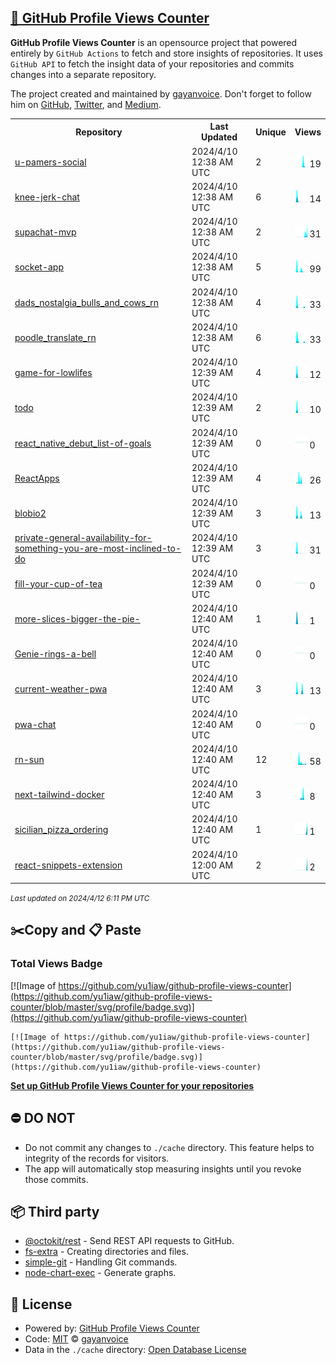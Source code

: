 ## [🚀 GitHub Profile Views Counter](https://github.com/gayanvoice/github-profile-views-counter)
**GitHub Profile Views Counter** is an opensource project that powered entirely by  `GitHub Actions` to fetch and store insights of repositories.
It uses `GitHub API` to fetch the insight data of your repositories and commits changes into a separate repository.

The project created and maintained by [gayanvoice](https://github.com/gayanvoice). Don't forget to follow him on [GitHub](https://github.com/gayanvoice), [Twitter](https://twitter.com/gayanvoice), and [Medium](https://gayanvoice.medium.com/).

<table>
	<tr>
		<th>
			Repository
		</th>
		<th>
			Last Updated
		</th>
		<th>
			Unique
		</th>
		<th>
			Views
		</th>
	</tr>
	<tr>
		<td>
			<a href="https://github.com/yu1iaw/github-profile-views-counter/tree/master/readme/725245832/year.md">
				u-pamers-social
			</a>
		</td>
		<td>
			2024/4/10 12:38 AM UTC
		</td>
		<td>
			2
		</td>
		<td>
			<img alt="Response time graph" src="https://github.com/yu1iaw/github-profile-views-counter/raw/master/graph/725245832/small/year.png" height="20"> 19
		</td>
	</tr>
	<tr>
		<td>
			<a href="https://github.com/yu1iaw/github-profile-views-counter/tree/master/readme/655352854/year.md">
				knee-jerk-chat
			</a>
		</td>
		<td>
			2024/4/10 12:38 AM UTC
		</td>
		<td>
			6
		</td>
		<td>
			<img alt="Response time graph" src="https://github.com/yu1iaw/github-profile-views-counter/raw/master/graph/655352854/small/year.png" height="20"> 14
		</td>
	</tr>
	<tr>
		<td>
			<a href="https://github.com/yu1iaw/github-profile-views-counter/tree/master/readme/755902107/year.md">
				supachat-mvp
			</a>
		</td>
		<td>
			2024/4/10 12:38 AM UTC
		</td>
		<td>
			2
		</td>
		<td>
			<img alt="Response time graph" src="https://github.com/yu1iaw/github-profile-views-counter/raw/master/graph/755902107/small/year.png" height="20"> 31
		</td>
	</tr>
	<tr>
		<td>
			<a href="https://github.com/yu1iaw/github-profile-views-counter/tree/master/readme/659772349/year.md">
				socket-app
			</a>
		</td>
		<td>
			2024/4/10 12:38 AM UTC
		</td>
		<td>
			5
		</td>
		<td>
			<img alt="Response time graph" src="https://github.com/yu1iaw/github-profile-views-counter/raw/master/graph/659772349/small/year.png" height="20"> 99
		</td>
	</tr>
	<tr>
		<td>
			<a href="https://github.com/yu1iaw/github-profile-views-counter/tree/master/readme/629386293/year.md">
				dads_nostalgia_bulls_and_cows_rn
			</a>
		</td>
		<td>
			2024/4/10 12:38 AM UTC
		</td>
		<td>
			4
		</td>
		<td>
			<img alt="Response time graph" src="https://github.com/yu1iaw/github-profile-views-counter/raw/master/graph/629386293/small/year.png" height="20"> 33
		</td>
	</tr>
	<tr>
		<td>
			<a href="https://github.com/yu1iaw/github-profile-views-counter/tree/master/readme/626462707/year.md">
				poodle_translate_rn
			</a>
		</td>
		<td>
			2024/4/10 12:38 AM UTC
		</td>
		<td>
			6
		</td>
		<td>
			<img alt="Response time graph" src="https://github.com/yu1iaw/github-profile-views-counter/raw/master/graph/626462707/small/year.png" height="20"> 33
		</td>
	</tr>
	<tr>
		<td>
			<a href="https://github.com/yu1iaw/github-profile-views-counter/tree/master/readme/616364805/year.md">
				game-for-lowlifes
			</a>
		</td>
		<td>
			2024/4/10 12:39 AM UTC
		</td>
		<td>
			4
		</td>
		<td>
			<img alt="Response time graph" src="https://github.com/yu1iaw/github-profile-views-counter/raw/master/graph/616364805/small/year.png" height="20"> 12
		</td>
	</tr>
	<tr>
		<td>
			<a href="https://github.com/yu1iaw/github-profile-views-counter/tree/master/readme/565466588/year.md">
				todo
			</a>
		</td>
		<td>
			2024/4/10 12:39 AM UTC
		</td>
		<td>
			2
		</td>
		<td>
			<img alt="Response time graph" src="https://github.com/yu1iaw/github-profile-views-counter/raw/master/graph/565466588/small/year.png" height="20"> 10
		</td>
	</tr>
	<tr>
		<td>
			<a href="https://github.com/yu1iaw/github-profile-views-counter/tree/master/readme/614274554/year.md">
				react_native_debut_list-of-goals
			</a>
		</td>
		<td>
			2024/4/10 12:39 AM UTC
		</td>
		<td>
			0
		</td>
		<td>
			<img alt="Response time graph" src="https://github.com/yu1iaw/github-profile-views-counter/raw/master/graph/614274554/small/year.png" height="20"> 0
		</td>
	</tr>
	<tr>
		<td>
			<a href="https://github.com/yu1iaw/github-profile-views-counter/tree/master/readme/555288473/year.md">
				ReactApps
			</a>
		</td>
		<td>
			2024/4/10 12:39 AM UTC
		</td>
		<td>
			4
		</td>
		<td>
			<img alt="Response time graph" src="https://github.com/yu1iaw/github-profile-views-counter/raw/master/graph/555288473/small/year.png" height="20"> 26
		</td>
	</tr>
	<tr>
		<td>
			<a href="https://github.com/yu1iaw/github-profile-views-counter/tree/master/readme/574462714/year.md">
				blobio2
			</a>
		</td>
		<td>
			2024/4/10 12:39 AM UTC
		</td>
		<td>
			3
		</td>
		<td>
			<img alt="Response time graph" src="https://github.com/yu1iaw/github-profile-views-counter/raw/master/graph/574462714/small/year.png" height="20"> 13
		</td>
	</tr>
	<tr>
		<td>
			<a href="https://github.com/yu1iaw/github-profile-views-counter/tree/master/readme/526965576/year.md">
				private-general-availability-for-something-you-are-most-inclined-to-do
			</a>
		</td>
		<td>
			2024/4/10 12:39 AM UTC
		</td>
		<td>
			3
		</td>
		<td>
			<img alt="Response time graph" src="https://github.com/yu1iaw/github-profile-views-counter/raw/master/graph/526965576/small/year.png" height="20"> 31
		</td>
	</tr>
	<tr>
		<td>
			<a href="https://github.com/yu1iaw/github-profile-views-counter/tree/master/readme/508028497/year.md">
				fill-your-cup-of-tea
			</a>
		</td>
		<td>
			2024/4/10 12:39 AM UTC
		</td>
		<td>
			0
		</td>
		<td>
			<img alt="Response time graph" src="https://github.com/yu1iaw/github-profile-views-counter/raw/master/graph/508028497/small/year.png" height="20"> 0
		</td>
	</tr>
	<tr>
		<td>
			<a href="https://github.com/yu1iaw/github-profile-views-counter/tree/master/readme/515932472/year.md">
				more-slices-bigger-the-pie-
			</a>
		</td>
		<td>
			2024/4/10 12:40 AM UTC
		</td>
		<td>
			1
		</td>
		<td>
			<img alt="Response time graph" src="https://github.com/yu1iaw/github-profile-views-counter/raw/master/graph/515932472/small/year.png" height="20"> 1
		</td>
	</tr>
	<tr>
		<td>
			<a href="https://github.com/yu1iaw/github-profile-views-counter/tree/master/readme/513423299/year.md">
				Genie-rings-a-bell
			</a>
		</td>
		<td>
			2024/4/10 12:40 AM UTC
		</td>
		<td>
			0
		</td>
		<td>
			<img alt="Response time graph" src="https://github.com/yu1iaw/github-profile-views-counter/raw/master/graph/513423299/small/year.png" height="20"> 0
		</td>
	</tr>
	<tr>
		<td>
			<a href="https://github.com/yu1iaw/github-profile-views-counter/tree/master/readme/660709960/year.md">
				current-weather-pwa
			</a>
		</td>
		<td>
			2024/4/10 12:40 AM UTC
		</td>
		<td>
			3
		</td>
		<td>
			<img alt="Response time graph" src="https://github.com/yu1iaw/github-profile-views-counter/raw/master/graph/660709960/small/year.png" height="20"> 13
		</td>
	</tr>
	<tr>
		<td>
			<a href="https://github.com/yu1iaw/github-profile-views-counter/tree/master/readme/663179080/year.md">
				pwa-chat
			</a>
		</td>
		<td>
			2024/4/10 12:40 AM UTC
		</td>
		<td>
			0
		</td>
		<td>
			<img alt="Response time graph" src="https://github.com/yu1iaw/github-profile-views-counter/raw/master/graph/663179080/small/year.png" height="20"> 0
		</td>
	</tr>
	<tr>
		<td>
			<a href="https://github.com/yu1iaw/github-profile-views-counter/tree/master/readme/672327717/year.md">
				rn-sun
			</a>
		</td>
		<td>
			2024/4/10 12:40 AM UTC
		</td>
		<td>
			12
		</td>
		<td>
			<img alt="Response time graph" src="https://github.com/yu1iaw/github-profile-views-counter/raw/master/graph/672327717/small/year.png" height="20"> 58
		</td>
	</tr>
	<tr>
		<td>
			<a href="https://github.com/yu1iaw/github-profile-views-counter/tree/master/readme/711904129/year.md">
				next-tailwind-docker
			</a>
		</td>
		<td>
			2024/4/10 12:40 AM UTC
		</td>
		<td>
			3
		</td>
		<td>
			<img alt="Response time graph" src="https://github.com/yu1iaw/github-profile-views-counter/raw/master/graph/711904129/small/year.png" height="20"> 8
		</td>
	</tr>
	<tr>
		<td>
			<a href="https://github.com/yu1iaw/github-profile-views-counter/tree/master/readme/764600091/year.md">
				sicilian_pizza_ordering
			</a>
		</td>
		<td>
			2024/4/10 12:40 AM UTC
		</td>
		<td>
			1
		</td>
		<td>
			<img alt="Response time graph" src="https://github.com/yu1iaw/github-profile-views-counter/raw/master/graph/764600091/small/year.png" height="20"> 1
		</td>
	</tr>
	<tr>
		<td>
			<a href="https://github.com/yu1iaw/github-profile-views-counter/tree/master/readme/784912345/year.md">
				react-snippets-extension
			</a>
		</td>
		<td>
			2024/4/10 12:00 AM UTC
		</td>
		<td>
			2
		</td>
		<td>
			<img alt="Response time graph" src="https://github.com/yu1iaw/github-profile-views-counter/raw/master/graph/784912345/small/year.png" height="20"> 2
		</td>
	</tr>
</table>

<small><i>Last updated on 2024/4/12 6:11 PM UTC</i></small>

## ✂️Copy and 📋 Paste
### Total Views Badge
[![Image of https://github.com/yu1iaw/github-profile-views-counter](https://github.com/yu1iaw/github-profile-views-counter/blob/master/svg/profile/badge.svg)](https://github.com/yu1iaw/github-profile-views-counter)

```readme
[![Image of https://github.com/yu1iaw/github-profile-views-counter](https://github.com/yu1iaw/github-profile-views-counter/blob/master/svg/profile/badge.svg)](https://github.com/yu1iaw/github-profile-views-counter)
```
[**Set up GitHub Profile Views Counter for your repositories**](https://github.com/gayanvoice/github-profile-views-counter)
## ⛔ DO NOT
- Do not commit any changes to `./cache` directory. This feature helps to integrity of the records for visitors.
- The app will automatically stop measuring insights until you revoke those commits.
## 📦 Third party

- [@octokit/rest](https://www.npmjs.com/package/@octokit/rest) - Send REST API requests to GitHub.
- [fs-extra](https://www.npmjs.com/package/fs-extra) - Creating directories and files.
- [simple-git](https://www.npmjs.com/package/simple-git) - Handling Git commands.
- [node-chart-exec](https://www.npmjs.com/package/node-chart-exec) - Generate graphs.
## 📄 License
- Powered by: [GitHub Profile Views Counter](https://github.com/gayanvoice/github-profile-views-counter)
- Code: [MIT](./LICENSE) © [gayanvoice](https://github.com/gayanvoice)
- Data in the `./cache` directory: [Open Database License](https://opendatacommons.org/licenses/odbl/1-0/)